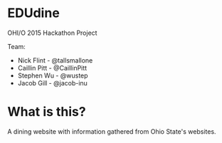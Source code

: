# EDUdine

OHI/O 2015 Hackathon Project

Team: 
- Nick Flint - @tallsmallone
- Caillin Pitt - @CaillinPitt
- Stephen Wu - @wustep
- Jacob Gill - @jacob-inu

# What is this?
A dining website with information gathered from Ohio State's websites.
